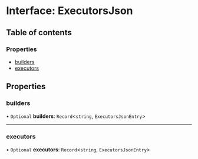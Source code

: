 # Interface: ExecutorsJson

## Table of contents

### Properties

- [builders](../../devkit/documents/ExecutorsJson#builders)
- [executors](../../devkit/documents/ExecutorsJson#executors)

## Properties

### builders

• `Optional` **builders**: `Record`<`string`, `ExecutorsJsonEntry`\>

---

### executors

• `Optional` **executors**: `Record`<`string`, `ExecutorsJsonEntry`\>
